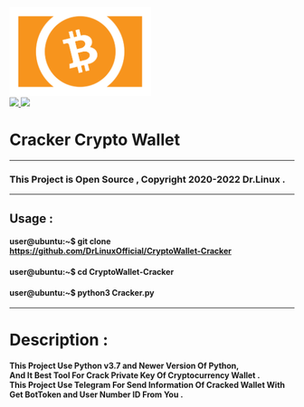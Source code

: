 <!-- Writed By : Dr.Linux -->
<img src="logo.png" width=250>
<br>
<a href="https://python.org">
<img src="https://img.shields.io/badge/python-v3.7-blue">
</a>
<a href="#">
<img src="https://img.shields.io/badge/platform-Linux%20%7C%20Windows%2010%20%7C%208.1%20%7C%207%20%7C-brown">
</a>
<h1>Cracker Crypto Wallet</h1>
<hr>
<h3>This Project is Open Source , Copyright 2020-2022 Dr.Linux .</h3>
<hr>
<h2>Usage :</h2>
<h4>user@ubuntu:~$ git clone <a href="https://github.com/DrLinuxOfficial/CryptoWallet-Cracker"><b>https://github.com/DrLinuxOfficial/CryptoWallet-Cracker</b></a></h4>
<h4>user@ubuntu:~$ cd CryptoWallet-Cracker</h4>
<h4>user@ubuntu:~$ python3 Cracker.py</h4>
<hr>
<h1>Description :</h1>
<h4>This Project Use Python v3.7 and Newer Version Of Python, <br>And It Best Tool For Crack Private Key Of Cryptocurrency Wallet .<br>This Project Use Telegram For Send Information Of Cracked Wallet With Get BotToken and User Number ID From You .</h4>

